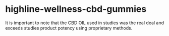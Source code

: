 # highline-wellness-cbd-gummies
 It is important to note that the CBD OIL used in studies was the real deal and exceeds studies product potency using proprietary methods. 
